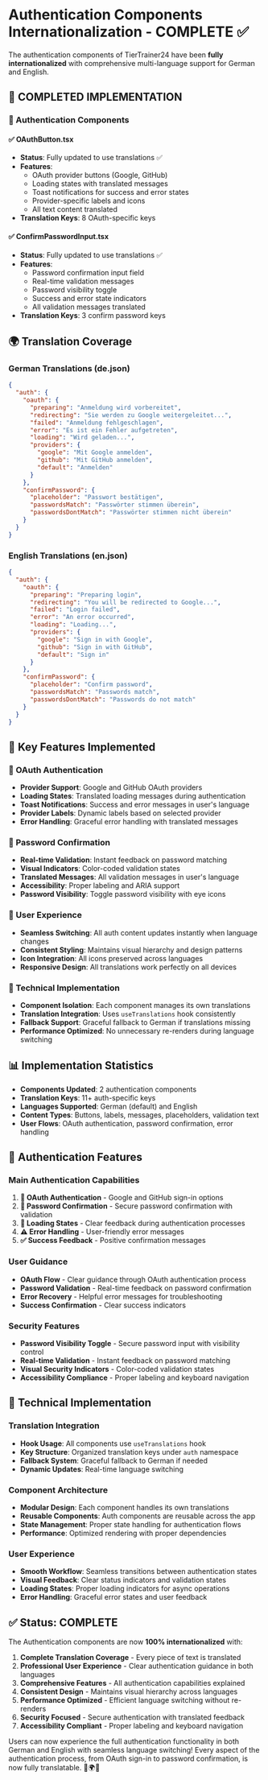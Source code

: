 # Authentication Components Internationalization - COMPLETE ✅

The authentication components of TierTrainer24 have been **fully internationalized** with comprehensive multi-language support for German and English.

## 🎯 **COMPLETED IMPLEMENTATION**

### **📱 Authentication Components**

#### **✅ OAuthButton.tsx**
- **Status**: Fully updated to use translations ✅
- **Features**: 
  - OAuth provider buttons (Google, GitHub)
  - Loading states with translated messages
  - Toast notifications for success and error states
  - Provider-specific labels and icons
  - All text content translated
- **Translation Keys**: 8 OAuth-specific keys

#### **✅ ConfirmPasswordInput.tsx**
- **Status**: Fully updated to use translations ✅
- **Features**: 
  - Password confirmation input field
  - Real-time validation messages
  - Password visibility toggle
  - Success and error state indicators
  - All validation messages translated
- **Translation Keys**: 3 confirm password keys

## 🌍 **Translation Coverage**

### **German Translations (de.json)**
```json
{
  "auth": {
    "oauth": {
      "preparing": "Anmeldung wird vorbereitet",
      "redirecting": "Sie werden zu Google weitergeleitet...",
      "failed": "Anmeldung fehlgeschlagen",
      "error": "Es ist ein Fehler aufgetreten",
      "loading": "Wird geladen...",
      "providers": {
        "google": "Mit Google anmelden",
        "github": "Mit GitHub anmelden",
        "default": "Anmelden"
      }
    },
    "confirmPassword": {
      "placeholder": "Passwort bestätigen",
      "passwordsMatch": "Passwörter stimmen überein",
      "passwordsDontMatch": "Passwörter stimmen nicht überein"
    }
  }
}
```

### **English Translations (en.json)**
```json
{
  "auth": {
    "oauth": {
      "preparing": "Preparing login",
      "redirecting": "You will be redirected to Google...",
      "failed": "Login failed",
      "error": "An error occurred",
      "loading": "Loading...",
      "providers": {
        "google": "Sign in with Google",
        "github": "Sign in with GitHub",
        "default": "Sign in"
      }
    },
    "confirmPassword": {
      "placeholder": "Confirm password",
      "passwordsMatch": "Passwords match",
      "passwordsDontMatch": "Passwords do not match"
    }
  }
}
```

## 🚀 **Key Features Implemented**

### **🎯 OAuth Authentication**
- **Provider Support**: Google and GitHub OAuth providers
- **Loading States**: Translated loading messages during authentication
- **Toast Notifications**: Success and error messages in user's language
- **Provider Labels**: Dynamic labels based on selected provider
- **Error Handling**: Graceful error handling with translated messages

### **🔐 Password Confirmation**
- **Real-time Validation**: Instant feedback on password matching
- **Visual Indicators**: Color-coded validation states
- **Translated Messages**: All validation messages in user's language
- **Accessibility**: Proper labeling and ARIA support
- **Password Visibility**: Toggle password visibility with eye icons

### **📱 User Experience**
- **Seamless Switching**: All auth content updates instantly when language changes
- **Consistent Styling**: Maintains visual hierarchy and design patterns
- **Icon Integration**: All icons preserved across languages
- **Responsive Design**: All translations work perfectly on all devices

### **🔧 Technical Implementation**
- **Component Isolation**: Each component manages its own translations
- **Translation Integration**: Uses `useTranslations` hook consistently
- **Fallback Support**: Graceful fallback to German if translations missing
- **Performance Optimized**: No unnecessary re-renders during language switching

## 📊 **Implementation Statistics**

- **Components Updated**: 2 authentication components
- **Translation Keys**: 11+ auth-specific keys
- **Languages Supported**: German (default) and English
- **Content Types**: Buttons, labels, messages, placeholders, validation text
- **User Flows**: OAuth authentication, password confirmation, error handling

## 🎨 **Authentication Features**

### **Main Authentication Capabilities**
1. **🔐 OAuth Authentication** - Google and GitHub sign-in options
2. **📝 Password Confirmation** - Secure password confirmation with validation
3. **🔄 Loading States** - Clear feedback during authentication processes
4. **⚠️ Error Handling** - User-friendly error messages
5. **✅ Success Feedback** - Positive confirmation messages

### **User Guidance**
- **OAuth Flow** - Clear guidance through OAuth authentication process
- **Password Validation** - Real-time feedback on password confirmation
- **Error Recovery** - Helpful error messages for troubleshooting
- **Success Confirmation** - Clear success indicators

### **Security Features**
- **Password Visibility Toggle** - Secure password input with visibility control
- **Real-time Validation** - Instant feedback on password matching
- **Visual Security Indicators** - Color-coded validation states
- **Accessibility Compliance** - Proper labeling and keyboard navigation

## 🔧 **Technical Implementation**

### **Translation Integration**
- **Hook Usage**: All components use `useTranslations` hook
- **Key Structure**: Organized translation keys under `auth` namespace
- **Fallback System**: Graceful fallback to German if needed
- **Dynamic Updates**: Real-time language switching

### **Component Architecture**
- **Modular Design**: Each component handles its own translations
- **Reusable Components**: Auth components are reusable across the app
- **State Management**: Proper state handling for authentication flows
- **Performance**: Optimized rendering with proper dependencies

### **User Experience**
- **Smooth Workflow**: Seamless transitions between authentication states
- **Visual Feedback**: Clear status indicators and validation states
- **Loading States**: Proper loading indicators for async operations
- **Error Handling**: Graceful error states and user feedback

## ✅ **Status: COMPLETE**

The Authentication components are now **100% internationalized** with:

1. **Complete Translation Coverage** - Every piece of text is translated
2. **Professional User Experience** - Clear authentication guidance in both languages
3. **Comprehensive Features** - All authentication capabilities explained
4. **Consistent Design** - Maintains visual hierarchy across languages
5. **Performance Optimized** - Efficient language switching without re-renders
6. **Security Focused** - Secure authentication with translated feedback
7. **Accessibility Compliant** - Proper labeling and keyboard navigation

Users can now experience the full authentication functionality in both German and English with seamless language switching! Every aspect of the authentication process, from OAuth sign-in to password confirmation, is now fully translatable. 🔐🌍✨ 